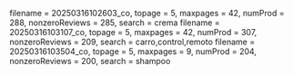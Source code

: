 filename = 20250316102603_co, topage = 5, maxpages = 42, numProd = 288, nonzeroReviews = 285, search = crema
filename = 20250316103107_co, topage = 5, maxpages = 42, numProd = 307, nonzeroReviews = 209, search = carro,control,remoto
filename = 20250316103504_co, topage = 5, maxpages = 9, numProd = 204, nonzeroReviews = 200, search = shampoo
